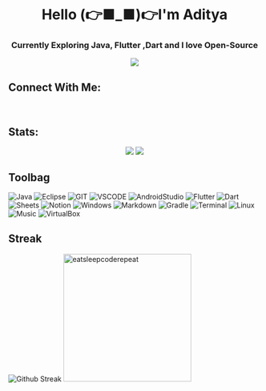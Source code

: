 <h1 align="center">Hello (👉■_■)👉I'm Aditya</h1>
<h3 align="center">Currently Exploring Java, Flutter ,Dart and I love Open-Source</h3>
<p align="center">
    <img src="https://github-profile-summary-cards.vercel.app/api/cards/profile-details?username=adityatundwal&theme=nord_dark">
</p>

## Connect With Me:

<p align="center">
<a href="mailto:aditya_tundwal_@outlook.com" target="outlook"><img alt="" src="https://img.shields.io/badge/Microsoft%20Outlook-0078D4.svg?style=for-the-badge&logo=Microsoft-Outlook&logoColor=black" /></a>
<a  href="mailto:adityatundwal1998@gmail.com" target="gmail"><img alt="" src="https://img.shields.io/badge/Gmail-EA4335.svg?style=for-the-badge&logo=Gmail&logoColor=black" /></a>
<a href="https://www.linkedin.com/in/adityatundwal" target="_blank"><img alt="" src="https://img.shields.io/badge/LinkedIn-000?logo=linkedin&logoColor=0A66C2&style=for-the-badge" style="vertical-align:center" /></a>
<a href="https://leetcode.com/adityatundwal/" target="_blank"><img alt="" src="https://img.shields.io/badge/LeetCode-FFA116.svg?style=for-the-badge&logo=LeetCode&logoColor=black" style="vertical-align:center" /></a>
<a href="https://github.com/adityatundwal" target="_blank"><img alt="" src="https://img.shields.io/badge/GitHub-181717.svg?style=for-the-badge&logo=GitHub&logoColor=white" style="vertical-align:center" /></a>
 <a href = "https://twitter.com/tundwal_aditya" target = "_blank"><img alt ="" src="https://img.shields.io/badge/Twitter-%231DA1F2.svg?style=for-the-badge&logo=Twitter&logoColor=black" style="vertical-align:center"/></a>
</p>

## Stats:

<p align="center">
  <img src="https://github-profile-summary-cards.vercel.app/api/cards/stats?username=adityatundwal&theme=nord_dark">
  <img src="https://github-profile-summary-cards.vercel.app/api/cards/productive-time?username=adityatundwal&theme=nord_dark&utcOffset=-5">
</p>

## Toolbag

![Java](https://img.shields.io/badge/java-%23ED8B00.svg?style=for-the-badge&logo=openjdk&logoColor=black)
![Eclipse](https://img.shields.io/badge/Eclipse-2C2255?style=for-the-badge&logo=eclipse&logoColor=white)
![GIT](https://img.shields.io/badge/GIT-E44C30?style=for-the-badge&logo=git&logoColor=white)
![VSCODE](https://img.shields.io/badge/VSCode-0078D4?style=for-the-badge&logo=visual%20studio%20code&logoColor=white)
![AndroidStudio](https://img.shields.io/badge/Android-3DDC84?style=for-the-badge&logo=android&logoColor=black)
![Flutter](https://img.shields.io/badge/Flutter-02569B?style=for-the-badge&logo=flutter&logoColor=white)
![Dart](https://img.shields.io/badge/Dart-0175C2?style=for-the-badge&logo=dart&logoColor=white)
![Sheets](https://img.shields.io/badge/Google%20Sheets-34A853?style=for-the-badge&logo=google-sheets&logoColor=black)
![Notion](https://img.shields.io/badge/Notion-000000?style=for-the-badge&logo=notion&logoColor=white)
![Windows](https://img.shields.io/badge/Windows_11-0078d4?style=for-the-badge&logo=windows-11&logoColor=white)
![Markdown](https://img.shields.io/badge/Markdown-000000?style=for-the-badge&logo=markdown&logoColor=white)
![Gradle](https://img.shields.io/badge/gradle-02303A?style=for-the-badge&logo=gradle&logoColor=white)
![Terminal](https://img.shields.io/badge/powershell-5391FE?style=for-the-badge&logo=powershell&logoColor=white)
![Linux](https://img.shields.io/badge/Linux-FCC624?style=for-the-badge&logo=linux&logoColor=black)
![Music](https://img.shields.io/badge/YouTube_Music-FF0000?style=for-the-badge&logo=youtube-music&logoColor=white)
![VirtualBox](https://img.shields.io/badge/VirtualBox-21416b?style=for-the-badge&logo=VirtualBox&logoColor=white)

## Streak


![Github Streak](https://github-readme-streak-stats.herokuapp.com/?user=adityatundwal&theme=nord&layout=commpact) <img src="https://media1.giphy.com/media/v1.Y2lkPTc5MGI3NjExMWhxeHhzcGU1OWoxeHBoNXB4eDdjaGtjZmRjM2NpaHd5ejZqbnBlbyZlcD12MV9pbnRlcm5hbF9naWZfYnlfaWQmY3Q9Zw/qgQUggAC3Pfv687qPC/giphy.gif" alt="eatsleepcoderepeat" width=255>

